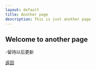 ```yaml
---
layout: default
title: Another page
description: This is just another page
---
```


## Welcome to another page

-留待以后更新

[返回](./)
